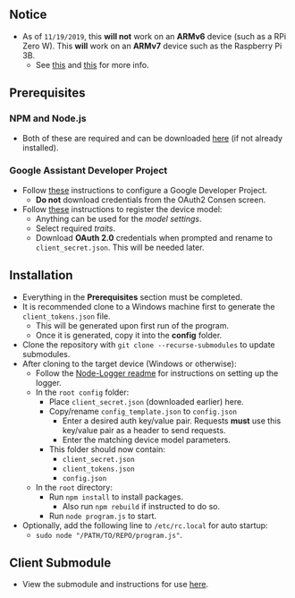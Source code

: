 ## Notice
- As of `11/19/2019`, this __will not__ work on an __ARMv6__ device (such as a RPi Zero W). This __will__ work on an __ARMv7__ device such as the Raspberry Pi 3B.
    - See [this](https://github.com/grpc/grpc/issues/13258) and [this](https://github.com/mapbox/node-pre-gyp/issues/348) for more info.

## Prerequisites
### NPM and Node.js
- Both of these are required and can be downloaded [here](https://github.com/nodesource/distributions) (if not already installed).
### Google Assistant Developer Project
- Follow [these](https://developers.google.com/assistant/sdk/guides/service/python/embed/config-dev-project-and-account) instructions to configure a Google Developer Project.
    - __Do not__ download credentials from the OAuth2 Consen screen.
- Follow [these](https://developers.google.com/assistant/sdk/guides/service/python/embed/register-device)
 instructions to register the device model:
    - Anything can be used for the *model settings*.
    - Select required *traits*.
    - Download __OAuth 2.0__ credentials when prompted and rename to `client_secret.json`. This will be needed later.
## Installation
- Everything in the __Prerequisites__ section must be completed.
- It is recommended clone to a Windows machine first to generate the `client_tokens.json` file.
    - This will be generated upon first run of the program.
    - Once it is generated, copy it into the __config__ folder.
- Clone the repository with `git clone --recurse-submodules` to update submodules.
- After cloning to the target device (Windows or otherwise):
    - Follow the [Node-Logger readme](https://github.com/thomasnorris/Node-Logger) for instructions on setting up the logger.
    - In the `root config` folder:
        - Place `client_secret.json` (downloaded earlier) here.
        - Copy/rename `config_template.json` to `config.json`
            - Enter a desired auth key/value pair. Requests __must__ use this key/value pair as a header to send requests.
            - Enter the matching device model parameters.
        - This folder should now contain:
            - `client_secret.json`
            - `client_tokens.json`
            - `config.json`
    - In the `root` directory:
        - Run `npm install` to install packages.
            - Also run `npm rebuild` if instructed to do so.
        - Run `node program.js` to start.
- Optionally, add the following line to `/etc/rc.local` for auto startup:
    - `sudo node "/PATH/TO/REPO/program.js"`.

## Client Submodule
- View the submodule and instructions for use [here](https://github.com/thomasnorris/REST-GoogleAssistant-Client).
